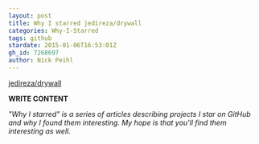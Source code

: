 ```yaml
---
layout: post
title: Why I starred jedireza/drywall
categories: Why-I-Starred
tags: github
stardate: 2015-01-06T16:53:01Z
gh_id: 7268697
author: Nick Peihl
---
```


[jedireza/drywall](https://github.com/jedireza/drywall)

**WRITE CONTENT**

*"Why I starred" is a series of articles describing projects I star on GitHub and why I found them interesting. My hope is that you'll find them interesting as well.*

